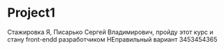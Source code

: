 # Project1
Стажировка
Я, Писарько Сергей Владимирович, пройду этот курс и стану front-endd разработчиком
НЕправильный вариант
3453454365
